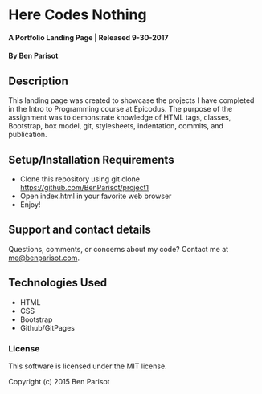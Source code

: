 # Here Codes Nothing

#### A Portfolio Landing Page | Released 9-30-2017

#### By Ben Parisot

## Description

This landing page was created to showcase the projects I have completed in the Intro to Programming course at Epicodus. The purpose of the assignment was to demonstrate knowledge of HTML tags, classes, Bootstrap, box model, git, stylesheets, indentation, commits, and publication.

## Setup/Installation Requirements

* Clone this repository using git clone https://github.com/BenParisot/project1
* Open index.html in your favorite web browser
* Enjoy!

## Support and contact details

Questions, comments, or concerns about my code? Contact me at me@benparisot.com.

## Technologies Used

* HTML
* CSS
* Bootstrap
* Github/GitPages

### License

This software is licensed under the MIT license.

Copyright (c) 2015 Ben Parisot

